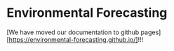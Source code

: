 # Environmental Forecasting

[We have moved our documentation to github pages][https://environmental-forecasting.github.io/]!!!
